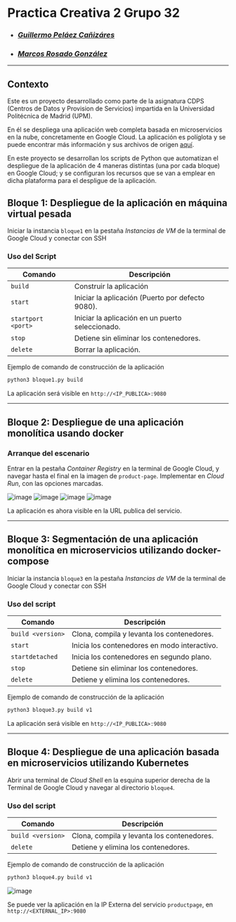 # **Practica Creativa 2 Grupo 32**
  - ### ***[Guillermo Peláez Cañizáres](https://github.com/Guillepc)***
  - ### ***[Marcos Rosado González](https://github.com/marcoos-rg)***
---
## **Contexto**

Este es un proyecto desarrollado como parte de la asignatura CDPS (Centros de Datos y Provision de Servicios) impartida en la Universidad Politécnica de Madrid (UPM).

En él se despliega una aplicación web completa basada en microservicios en la nube, concretamente en Google Cloud. La aplicación es políglota y se puede encontrar más información y sus archivos de origen [aquí](https://github.com/CDPS-ETSIT/practica_creativa2).

En este proyecto se desarrollan los scripts de Python que automatizan el despliegue de la aplicación de 4 maneras distintas (una por cada bloque) en Google Cloud; y se configuran los recursos que se van a emplear en dicha plataforma para el despligue de la aplicación.

## **Bloque 1: Despliegue de la aplicación en máquina virtual pesada**

Iniciar la instancia `bloque1` en la pestaña *Instancias de VM* de la terminal de Google Cloud y conectar con SSH

### **Uso del Script**

| Comando         | Descripción                                  |
| --------------- | -------------------------------------------- |
| `build`         | Construir la aplicación   |
| `start`         | Iniciar la aplicación (Puerto por defecto 9080). |
| `startport <port>` | Iniciar la aplicación en un puerto seleccionado.   |
| `stop`          | Detiene sin eliminar los contenedores.       |
| `delete`        | Borrar la aplicación.          |

Ejemplo de comando de construcción de la aplicación
```bash
python3 bloque1.py build
```

La aplicación será visible en `http://<IP_PUBLICA>:9080`

---
## **Bloque 2: Despliegue de una aplicación monolítica usando docker**
### **Arranque del escenario**

Entrar en la pestaña *Container Registry* en la terminal de Google Cloud, y navegar hasta el final en la imagen de `product-page`. Implementar en *Cloud Run*, con las opciones marcadas.

![image](https://github.com/user-attachments/assets/e7409507-1fac-4d1f-ba95-0c7e0f28b179)
![image](https://github.com/user-attachments/assets/b57b08f1-b933-4c07-adba-26868f6d0f25)
![image](https://github.com/user-attachments/assets/585ab17d-18cc-4471-b2b8-fa23062872c8)
![image](https://github.com/user-attachments/assets/2549a512-8565-416d-b8b9-cb0b61e75998)

La aplicación es ahora visible en la URL publica del servicio.

---
## **Bloque 3: Segmentación de una aplicación monolítica en microservicios utilizando docker-compose**

Iniciar la instancia `bloque3` en la pestaña *Instancias de VM* de la terminal de Google Cloud y conectar con SSH

### Uso del script

| Comando         | Descripción                                  |
| --------------- | -------------------------------------------- |
| `build <version>`         | Clona, compila y levanta los contenedores.   |
| `start`         | Inicia los contenedores en modo interactivo. |
| `startdetached` | Inicia los contenedores en segundo plano.    |
| `stop`          | Detiene sin eliminar los contenedores.       |
| `delete`        | Detiene y elimina los contenedores.          |

Ejemplo de comando de construcción de la aplicación
```bash
python3 bloque3.py build v1
```

La aplicación será visible en `http://<IP_PUBLICA>:9080`

---
## **Bloque 4: Despliegue de una aplicación basada en microservicios utilizando Kubernetes**

Abrir una terminal de *Cloud Shell* en la esquina superior derecha de la Terminal de Google Cloud y navegar al directorio `bloque4`.

### Uso del script

| Comando         | Descripción                                  |
| --------------- | -------------------------------------------- |
| `build <version>`         | Clona, compila y levanta los contenedores.   |
| `delete`        | Detiene y elimina los contenedores.          |

Ejemplo de comando de construcción de la aplicación
```bash
python3 bloque4.py build v1
```

![image](https://github.com/user-attachments/assets/1a640c7b-0840-4b59-ba4c-f356b1f3d2ea)

Se puede ver la aplicación en la IP Externa del servicio `productpage`, en `http://<EXTERNAL_IP>:9080`

